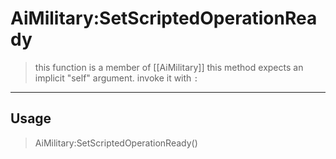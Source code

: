 # AiMilitary:SetScriptedOperationReady
> this function is a member of [[AiMilitary]]
> this method expects an implicit "self" argument. invoke it with `:`
-----
## Usage
> AiMilitary:SetScriptedOperationReady()
